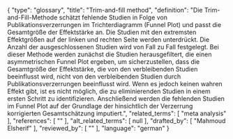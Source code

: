 {
    "type": "glossary",
    "title": "Trim-and-fill method",
    "definition": "Die Trim-and-Fill-Methode schätzt fehlende Studien in Folge von Publikationsverzerrungen im Trichterdiagramm (Funnel Plot) und passt die Gesamtgröße der Effektstärke an. Die Studien mit den extremsten Effektgrößen auf der linken und rechten Seite werden unterdrückt. Die Anzahl der ausgeschlossenen Studien wird von Fall zu Fall festgelegt. Bei dieser Methode werden zunächst die Studien herausgefiltert, die einen asymmetrischen Funnel Plot ergeben, um sicherzustellen, dass die Gesamtgröße der Effektstärke, die von den verbleibenden Studien beeinflusst wird, nicht von den verbleibenden Studien durch Publikationsverzerrungen beeinflusst wird. Wenn es jedoch keinen wahren Effekt gibt, ist es nicht möglich, die zu eliminierenden Studien in einem ersten Schritt zu identifizieren. Anschließend werden die fehlenden Studien im Funnel Plot auf der Grundlage der hinsichtlich der Verzerrung korrigierten Gesamtschätzung imputiert.",
    "related_terms": [
        "meta analysis"
    ],
    "references": [
        ""
    ],
    "alt_related_terms": [
        null
    ],
    "drafted_by": [
        "Mahmoud Elsherif"
    ],
    "reviewed_by": [
        ""
    ],
    "language": "german"
}
